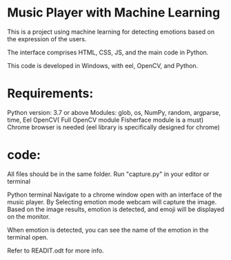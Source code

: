 # Music Player with Machine Learning
This is a project using machine learning for detecting emotions based on the expression of the users. 

The interface comprises HTML, CSS, JS, and the main code in Python.

This code is developed in Windows, with eel, OpenCV, and Python.

# Requirements:
  Python version: 3.7 or above
  Modules: glob, os, NumPy, random, argparse, time, Eel
  OpenCV( Full OpenCV module  Fisherface module is a must)
  Chrome browser is needed (eel library is specifically designed for chrome)

# code:
  All files should be in the same folder.
  Run "capture.py" in your editor or  terminal

  Python terminal Navigate to a chrome window open with an interface of the music player. By Selecting emotion mode webcam will capture the image. Based on the image results, emotion is detected, and emoji will be displayed on the monitor.

  When emotion is detected, you can see the name of the emotion in the terminal open.

  Refer to READIT.odt for more info.
